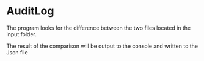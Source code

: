 # AuditLog
The program looks for the difference between the two files located in the input folder.

The result of the comparison will be output to the console and written to the Json file
